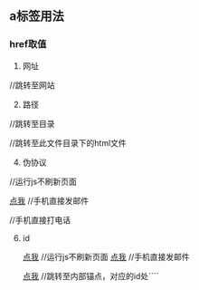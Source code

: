 ## a标签用法

### href取值

1. 网址

<a href="//google.com"></a> //跳转至网站

2. 路径

<a href="/a/b/c"></a> //跳转至目录

<a href="index.html"></a> //跳转至此文件目录下的html文件

4. 伪协议

<a href="javascript:;"></a> //运行js不刷新页面

<a href="kotoriyoshiko@outlook.com">点我</a> //手机直接发邮件

<a href="13322173473"></a> //手机直接打电话

6. id


   
    
    <a href="javascript:;">点我</a> //运行js不刷新页面
    <a href="kotoriyoshiko@outlook.com">点我</a> //手机直接发邮件
   
    <a href="# id">点我</a> //跳转至内部锚点，对应的id处````


